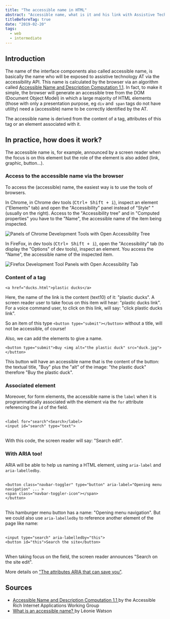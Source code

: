 ```yaml
---
title: "The accessible name in HTML"
abstract: "Accessible name, what is it and his link with Assistive Technologies"
titleBeforeTag: true
date: "2019-02-20"
tags:
  - web
  - intermediate
---
```

  
## Introduction

The name of the interface components also called accessible name, is basically the name who will be exposed to assistive technology <abbr>AT</abbr> via the accessibility <abbr>API</abbr>. This name is calculated by the browser via an algorithm called [Accessible Name and Description Computation 1.1](https://www.w3.org/TR/accname-1.1/).
In fact, to make it simple, the browser will generate an accessible tree from the <abbr>DOM</abbr> (Document Object Model) in which a large majority of <abbr>HTML</abbr> elements (those with only a presentation purpose, eg `div` and` span` tags do not have utility) need a (accessible) name to be correctly identified by the <abbr>AT</abbr>.

The accessible name is derived from the content of a tag, attributes of this tag or an element associated with it.

## In practice, how does it work?

The accessible name is, for example, announced by a screen reader when the focus is on this element but the role of the element is also added (link, graphic, button…).

### Access to the accessible name  via the browser

To access the (accessible) name, the easiest way is to use the tools of browsers.

In Chrome, in Chrome dev tools (<kbd>Ctrl+ Shift + i</kbd>), inspect an element ("Elements" tab) and open the "Accessibility" panel instead of "Style" "(usually on the right). Access to the "Accessibility tree" and in "Computed properties" you have to the "Name", the accessible name of the item being inspected.

![Panels of Chrome Development Tools with Open Accessibility Tree](./images/chrome_name.png)

In FireFox, in dev tools (<kbd>Ctrl+ Shift + i</kbd>), open the "Accessibility" tab (to display the "Options" of dev tools), inspect an element. You access the "Name", the accessible name of the inspected item.

![Firefox Development Tool Panels with Open Accessibility Tab](./images/FF_name.png)

### Content of a tag

`<a href="ducks.html">plastic ducks</a>`

Here, the name of the link is the content (text10) of it: "plastic ducks". A screen reader user to take focus on this item will hear: "plastic ducks link". For a voice command user, to click on this link, will say: "click plastic ducks link".

So an item of this type `<button type="submit"></button>` without a title, will not be accessible, of course!

Also, we can add the elements to give a name.

`<button type="submit">Buy <img alt="the plastic duck" src="duck.jpg"></button>`
 
 This button will have an accessible name that is the content of the button: the textual title, "Buy" plus the "alt" of the image: "the plastic duck" therefore "Buy the plastic duck".

### Associated element

Moreover, for form elements, the accessible name is the `label` when it is programmatically associated with the element via the `for` attribute referencing the `id` of the field.

<pre> <code class="html">
&lt;label for="search"&lt;Search&gt;/label&gt;
&lt;input id="search" type="text"&gt;
</code> </pre>

With this code, the screen reader will say: "Search edit".

### With <abbr>ARIA</abbr> too!

<abbr>ARIA</abbr> will be able to help us naming a <abbr>HTML</abbr> element, using `aria-label` and` aria-labelledby`.

<pre> <code class="html">
&lt;button class="navbar-toggler" type="button" aria-label="Opening menu navigation" ... &gt;
&lt;span class="navbar-toggler-icon"&gt;&lt;/span&gt;
&lt;/button&gt;
</code> </pre>

This hamburger menu button has a name: "Opening menu navigation".
But we could also use `aria-labelledby` to reference another element of the page like name:

<pre> <code class="html">
&lt;input type="search" aria-labelledby="this"&gt;
&lt;button id="this"&gt;Search the site&lt;/button&gt;
</code> </pre>
When taking focus on the field, the screen reader announces "Search on the site edit".

More details on ["The attributes <abbr>ARIA</abbr> that can save you"](/en/articles/aria-attributes-that-can-save-you/).

## Sources

- <a href="https://www.w3.org/TR/accname-1.1/"> Accessible Name and Description Computation 1.1 </a> by the Accessible Rich Internet Applications Working Group
- <a href="https://developer.paciellogroup.com/blog/2017/04/what-is-an-accessible-name/"> What is an accessible name? </a> by Léonie Watson

&nbsp;
    
